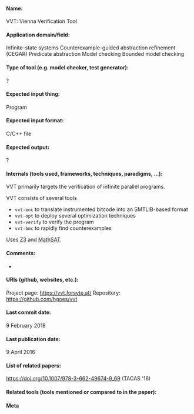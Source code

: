 #### Name:
VVT: Vienna Verification Tool

#### Application domain/field:
Infinite-state systems
Counterexample-guided abstraction refinement (CEGAR)
Predicate abstraction
Model checking
Bounded model checking

#### Type of tool (e.g. model checker, test generator):
?

#### Expected input thing:
Program

#### Expected input format:
C/C++ file

#### Expected output:
?

#### Internals (tools used, frameworks, techniques, paradigms, ...):
VVT primarily targets the verification of infinite parallel programs.

VVT consists of several tools
- `vvt-enc` to translate instrumented bitcode into an SMTLIB-based format
- `vvt-opt` to deploy several optimization techniques
- `vvt-verify` to verify the program
- `vvt-bmc` to rapidly find counterexamples

Uses [Z3](Solvers/SMT/Z3.md) and [MathSAT](Solvers/SMT/MathSAT.md).

#### Comments:
-

#### URIs (github, websites, etc.):
Project page: https://vvt.forsyte.at/
Repository: https://github.com/hgoes/vvt

#### Last commit date:
9 February 2018

#### Last publication date:
9 April 2016

#### List of related papers:
https://doi.org/10.1007/978-3-662-49674-9_69 (TACAS '16)

#### Related tools (tools mentioned or compared to in the paper):

#### Meta
